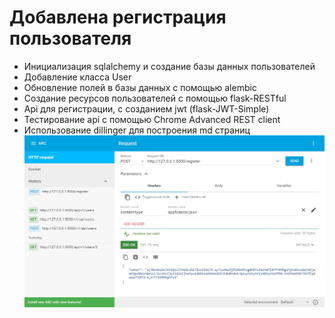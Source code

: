 # Добавлена регистрация пользователя
- Инициализация sqlalchemy и создание базы данных пользователей
- Добавление класса User
- Обновление полей в базы данных с помощью alembic
- Создание ресурсов пользователей с помощью flask-RESTful
- Api для регистрации, с созданием jwt (flask-JWT-Simple)
- Тестирование api с помощью Chrome Advanced REST client 
- Использование dillinger для построения md страниц
![картинка](/static/imgs/register_rest_test.jpg)